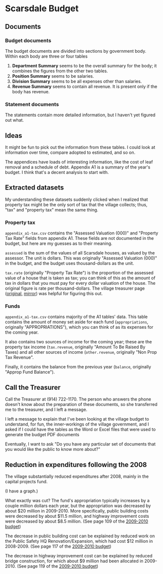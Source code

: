 Scarsdale Budget
=====

## Documents
### Budget documents
The budget documents are divided into sections by government body. Within each
body are three or four tables

1. **Department Summary** seems to be the overall summary for the body; it
    combines the figures from the other two tables.
2. **Position Summary** seems to be salaries.
3. **Division Summary** seems to be all expenses other than salaries.
4. **Revenue Summary** seems to contain all revenue. It is present only if the
    body has revenue.


### Statement documents
The statements contain more detailed information, but I haven't yet figured out
what.

## Ideas
It might be fun to pick out the information from these tables. I could look at
information over time, compare adopted to estimated, and so on.

The appendices have loads of interesting information, like the cost of leaf
removal and a schedule of debt. Appendix A1 is a summary of the year's budget.
I think that's a decent analysis to start with.

## Extracted datasets
My understanding these datasets suddenly clicked when I realized that property
tax might be the only sort of tax that the village collects; thus, "tax" and
"property tax" mean the same thing.

### Property tax
`appendix_a1-tax.csv` contains the "Assessed Valuation (000)" and "Property
Tax Rate" fields from appendix A1. These fields are not documented in the
budget, but here are my guesses as to their meaning.

`assessed` is the sum of the values of all Scarsdale houses, as
valued by the assessor. The unit is dollars. This was originally "Assessed
Valuation (000)" in the budget, and the budget uses thousand-dollars as the
unit.

`tax.rate` (originally "Property Tax Rate") is the proportion of the assessed
value of a house that is taken as tax; you can think of this as the amount of
tax in dollars that you must pay for every dollar valuation of the house.
The original figure is rate per thousand-dollars. The village treasurer page
([original](http://www.scarsdale.com/Home/Departments/VillageTreasurer.aspx),
[mirror](treasurer-homepage.html)) was helpful for figuring this out.

### Funds
`appendix_a1-tax.csv` contains majority of the A1 tables' data. This table
contains the amount of money set aside for each fund (`appropriations`,
originally "APPROPRIATIONS"), which you can think of as its expenses for the
coming year.

It also contains two sources of income for the coming year; these are the
property tax income (`tax.revenue`, originally "Amount To Be Raised By Taxes)
and all other sources of income (`other.revenue`, originally "Non Prop Tax
Revenue".

Finally, it contains the balance from the previous year (`balance`, originally
"Approp Fund Balance").

## Call the Treasurer
Call the Treasurer at (914) 722-1170. The person who answers the phone doesn't
know about the preparation of these documents, so she transferred me to the
treasurer, and I left a message.

I left a message to explain that I've been looking at the village budget to understand, for fun,
the inner-workings of the village government, and I asked if I could have the
tables as the Word or Excel files that were used to generate the budget PDF
documents

Eventually, I want to ask "Do you have any particular set of documents that you would like the public to know more about?"

## Reduction in expenditures following the 2008
The village substantially reduced expenditures after 2008, mainly in
the capital projects fund.

(I have a graph.)

What exactly was cut? The fund's appropriation typically increases by a couple
million dollars each year, but the appropriation was decreased by about
$20 million in 2009-2010. More specifically, public building costs were
decreased by about $11.5 million, and highway improvement costs were decreased
by about $8.5 million. (See page 109 of the [2009-2010 budget](2009-2010_adopted_budget.pdf))

The decrease in public building cost can be explained by reduced work on the
Public Safety HQ Renovation/Expansion, which had cost $12 million in 2008-2009.
(See page 117 of the [2009-2010 budget](2009-2010_adopted_budget.pdf))

The decrease in highway improvement cost can be explained by reduced bridge
construction, for which about $9 million had been allocated in 2009-2010.
(See page 119 of the [2009-2010 budget](2009-2010_adopted_budget.pdf))
